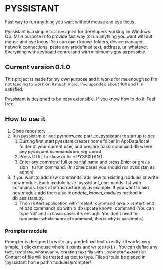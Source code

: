 # PYSSISTANT 

Fast way to run anything you want without mouse and eye focus.

Pyssistant is a simple tool designed for developers working on Windows OS. Main purpose is to provide fast way to run anything you want without mouse and eye focus. You can open known folders, device manager, network connections, paste any predefined text, address, url whatever. Everything with keyboard control and with minimum signs as possible. 

## Current version  0.1.0

This project is made for my own purpose and it works for me enough so I'm not tending to work on it much more. I've spended about 10h and I'm satisfied.

Pyssistant is designed to be easy extensible, If you know how to do it. Feel free

## How to use it

1. Clone repository
2. Run pyssistant or add pythonw.exe path_to_pyssistant to startup folder.
    1. Durring first start pyssitant creates home folder in AppData/local folder of your current user, and prepare basic command.db where any pyssistant commands are registered
    2. Press CTRL to show or hide PYSSISTANT.
    3. Enter any command full or partial name and press Enter or gravis sign ` tu run command. (In some cases you should run pyssistan as admin)
3. If you want to add new commands: add new to existing modules or write new module. Each module have 'pyssistant_commands' list with commands. Look at infrastructure.py as example. If you want to add new module add them also in _update_known_modules_ method in db_assistant.py. 
    1. Then restart application with 'restart' command (aka. x restart) and reload commands.db with 'x db update known' command (You can type 'db' and in basic cases it's enough. You don't need to remember whole name of command, this is why is so simple.)

### Prompter module

Prompter is designed to write any predefined text directly.  (It works very simple. It clicks mouse where it points and writes text.) . You can define any text, template, whatever by creating text file with '.prompter' extension. Content of file will be treated as text to type. Files should be placed in 'pyssistant home path'/modules/prompter/.